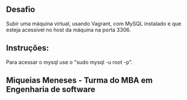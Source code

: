 ## Desafio

Subir uma máquina virtual, usando Vagrant, com MySQL instalado e que esteja acessível no host da máquina na porta 3306.  

## Instruções:
Para acessar o mysql use o "sudo mysql -u root -p".

## Miqueias Meneses - Turma do MBA em Engenharia de software